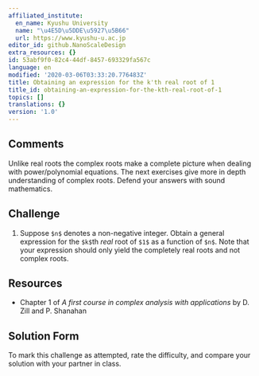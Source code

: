 ```yaml
---
affiliated_institute:
  en_name: Kyushu University
  name: "\u4E5D\u5DDE\u5927\u5B66"
  url: https://www.kyushu-u.ac.jp
editor_id: github.NanoScaleDesign
extra_resources: {}
id: 53abf9f0-82c4-44df-8457-693329fa567c
language: en
modified: '2020-03-06T03:33:20.776483Z'
title: Obtaining an expression for the k'th real root of 1
title_id: obtaining-an-expression-for-the-kth-real-root-of-1
topics: []
translations: {}
version: '1.0'
---
```


## Comments

Unlike real roots the complex roots make a complete picture when dealing with power/polynomial equations. The next exercises give more in depth understanding of complex roots. Defend your answers with sound mathematics.

## Challenge

1. Suppose `$n$` denotes a non-negative integer. Obtain a general expression for the `$k$`th *real* root of `$1$` as a function of `$n$`. Note that your expression should only  yield the completely real roots and not complex roots.


## Resources
- Chapter 1 of *A first course in complex analysis with applications* by D. Zill and P. Shanahan


## Solution Form
To mark this challenge as attempted, rate the difficulty, and compare your solution with your partner in class.
